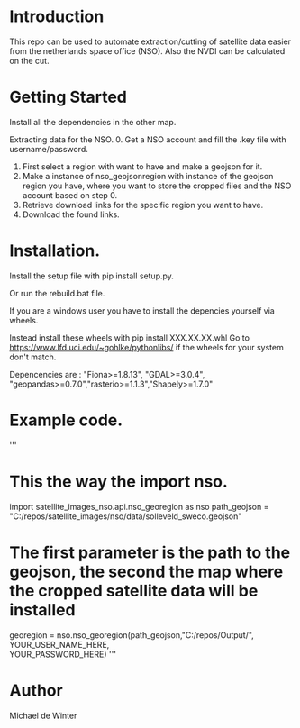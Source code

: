 # Introduction 
This repo can be used to automate extraction/cutting of satellite data easier from the netherlands space office (NSO).
Also the NVDI can be calculated on the cut.

# Getting Started
Install all the dependencies in the other map.


Extracting data for the NSO.
0. Get a NSO account and fill the .key file with username/password.
1. First select a region with want to have and make a geojson for it.
2. Make a instance of nso_geojsonregion with instance of the geojson region you have, where you want to store the cropped files and the NSO account based on step 0.
2. Retrieve download links for the specific region you want to have.
3. Download the found links.


# Installation.

Install the setup file with pip install setup.py.

Or run the rebuild.bat file.

If you are a windows user you have to install the depencies yourself via wheels.

Instead install these wheels with pip install XXX.XX.XX.whl
Go to https://www.lfd.uci.edu/~gohlke/pythonlibs/ if the wheels for your system don't match.

Depencencies are : "Fiona>=1.8.13", "GDAL>=3.0.4", "geopandas>=0.7.0","rasterio>=1.1.3","Shapely>=1.7.0"
# Example code.

'''
# This the way the import nso.
import satellite_images_nso.api.nso_georegion as nso
path_geojson = "C:/repos/satellite_images/nso/data/solleveld_sweco.geojson"
# The first parameter is the path to the geojson, the second the map where the cropped satellite data will be installed
georegion = nso.nso_georegion(path_geojson,"C:/repos/Output/",\
                              YOUR_USER_NAME_HERE,\
                             YOUR_PASSWORD_HERE)
'''


# Author
Michael de Winter

